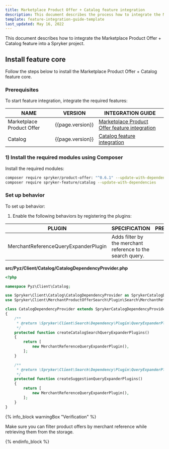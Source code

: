 ```yaml
---
title: Marketplace Product Offer + Catalog feature integration
description: This document describes the process how to integrate the Marketplace Product Offer + Catalog feature into a Spryker project.
template: feature-integration-guide-template
last_updated: May 16, 2022
---
```


This document describes how to integrate the Marketplace Product Offer + Catalog feature into a Spryker project.

## Install feature core

Follow the steps below to install the Marketplace Product Offer + Catalog feature core.

### Prerequisites

To start feature integration, integrate the required features:

| NAME                      | VERSION          | INTEGRATION GUIDE                                                                                                                                                     |
|---------------------------|------------------|-----------------------------------------------------------------------------------------------------------------------------------------------------------------------|
| Marketplace Product Offer | {{page.version}} | [Marketplace Product Offer feature integration](/docs/marketplace/dev/feature-integration-guides/{{page.version}}/marketplace-product-offer-feature-integration.html) |
| Catalog                   | {{page.version}} | [Catalog feature integration](/docs/scos/dev/feature-integration-guides/{{page.version}}/catalog-feature-integration.html)                                            |

### 1) Install the required modules using Composer

Install the required modules:

```bash
composer require spryker/product-offer: "^0.6.1" --update-with-dependencies
composer require spryker-feature/catalog --update-with-dependencies
```

### Set up behavior

To set up behavior:

1. Enable the following behaviors by registering the plugins:

| PLUGIN                                 | SPECIFICATION                                              | PREREQUISITES | NAMESPACE                                               |
|----------------------------------------|------------------------------------------------------------|---------------|---------------------------------------------------------|
| MerchantReferenceQueryExpanderPlugin   | Adds filter by the merchant reference to the search query. |               | Spryker\Client\MerchantProductOfferSearch\Plugin\Search |

**src/Pyz/Client/Catalog/CatalogDependencyProvider.php**

```php
<?php

namespace Pyz\Client\Catalog;

use Spryker\Client\Catalog\CatalogDependencyProvider as SprykerCatalogDependencyProvider;
use Spryker\Client\MerchantProductOfferSearch\Plugin\Search\MerchantReferenceQueryExpanderPlugin;

class CatalogDependencyProvider extends SprykerCatalogDependencyProvider
{
    /**
     * @return \Spryker\Client\Search\Dependency\Plugin\QueryExpanderPluginInterface[]|\Spryker\Client\SearchExtension\Dependency\Plugin\QueryExpanderPluginInterface[]
     */
    protected function createCatalogSearchQueryExpanderPlugins()
    {
        return [
            new MerchantReferenceQueryExpanderPlugin(),
        ];
    }

    /**
     * @return \Spryker\Client\Search\Dependency\Plugin\QueryExpanderPluginInterface[]|\Spryker\Client\SearchExtension\Dependency\Plugin\QueryExpanderPluginInterface[]
     */
    protected function createSuggestionQueryExpanderPlugins()
    {
        return [
            new MerchantReferenceQueryExpanderPlugin(),
        ];
    }
}
```

{% info_block warningBox "Verification" %}

Make sure you can filter product offers by merchant reference while retrieving them from the storage.

{% endinfo_block %}
